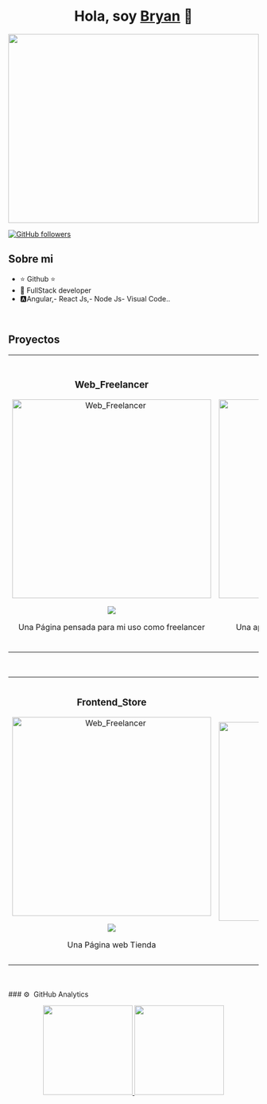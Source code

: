 <div align="center">
<h1 align="center">Hola, soy <a href="https://www.linkedin.com/in/bryanzavaladev/)">Bryan</a> 👋</h1>
</div>

<div align="center">
  <img src="https://imgur.com/cAupVBf.png" style="width:100%; height:380px; style="center">
</div>




[![GitHub followers](https://img.shields.io/github/followers/BryanDZV?style=social)](https://github.com/BryanDZV/BryanDZV)


## Sobre mi

- ⭐ Github  ⭐ 
- 📲 FullStack developer
- 🅰Angular,- React Js,- Node Js- Visual Code..




<br>

## Proyectos 
<table>
<tr>
<td width="50%">
<h3 align="center">Web_Freelancer</h3>
<div align="center">
<a href="https://freelancer-codigocondavid.netlify.app/" target="_blank"><img src="https://imgur.com/hs618OQ.png" width="400" alt="Web_Freelancer"></a>
<p>
<a href="https://github.com/BryanDZV/Web_Freelancer" target="_blank">
<img src="https://img.shields.io/badge/CÓDIGO-ff9?style=for-the-badge&logo=github&logoColor=black">
</a>
</p>
</p>Una Página pensada para mi uso como freelancer</p>
</div>
                                                                                      
</td>

<td width="50%">
               <br>
<h3 align="center">Protectora</h3>
<div align="center">                                       
<a href="https://protectora-codigocondavid.netlify.app" target="_blank"><img src="https://i.imgur.com/WWUJADV.png" width="400" alt="Curso arquitectura MVVM"></a>
<br>
<p>
<a href="https://github.com/BryanDZV/Team_Protectora" target="_blank">
<img src="https://img.shields.io/badge/C%C3%93DIGO-80ffaa?style=for-the-badge&logo=github&logoColor=black">
</a>



</p>
    <p>Una aplicacion web dedicada a ayudar en la adopción de animales</p>
    </div>                                                           
</table>                                                                                 
</div>

<br>

<table>
<tr>
<td width="50%">
<h3 align="center">Frontend_Store</h3>
<div align="center">
<a href="https://frontendstore-codigocondavid.netlify.app/" target="_blank"><img src="https://i.imgur.com/SdbF65T.png" width="400" alt="Web_Freelancer"></a>
<p>
<a href="https://github.com/BryanDZV/FrontEnd-Store" target="_blank">
<img src="https://img.shields.io/badge/CÓDIGO-ff9?style=for-the-badge&logo=github&logoColor=black">
</a>
</p>
</p>Una Página web Tienda</p>
</div>

</td>

<td width="50%">
               <br>
<h3 align="center">Blog De Café</h3>
<div align="center">                                       
<a href="https://blogcoffe-codigocondavid.netlify.app/" target="_blank"><img src="https://i.imgur.com/r0ZhBZq.png" width="400" alt="Blog Front"></a>
<br>
<p>
<a href="https://github.com/BryanDZV/Blog_Coffe" target="_blank">
<img src="https://img.shields.io/badge/C%C3%93DIGO-80ffaa?style=for-the-badge&logo=github&logoColor=black">
</a>



</p>
    <p>Blog Sobre Café</p>
    </div>                                                           
</table>                                                                                 
</div>

<br>
                                                                                      




<br>
### ⚙️ &nbsp;GitHub Analytics

<p align="center">
<a href="https://github.com/BryanDZV">
  <img height="180em" src="https://github-readme-stats-eight-theta.vercel.app/api?username=BryanDZV&show_icons=true&theme=algolia&include_all_commits=true&count_private=true"/>
      <img height="180em" src="https://github-readme-stats-eight-theta.vercel.app/api/top-langs/?username=BryanDZV&layout=compact&langs_count=8&theme=algolia"/>
</a>
</p>
